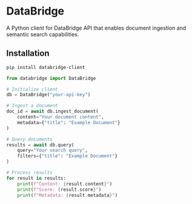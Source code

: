 # DataBridge

A Python client for DataBridge API that enables document ingestion and semantic search capabilities.

## Installation

```bash
pip install databridge-client
```

```python
from databridge import DataBridge

# Initialize client
db = DataBridge("your-api-key")

# Ingest a document
doc_id = await db.ingest_document(
    content="Your document content",
    metadata={"title": "Example Document"}
)

# Query documents
results = await db.query(
    query="Your search query",
    filters={"title": "Example Document"}
)

# Process results
for result in results:
    print(f"Content: {result.content}")
    print(f"Score: {result.score}")
    print(f"Metadata: {result.metadata}")
```